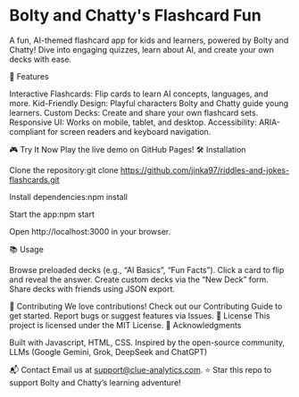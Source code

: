# Bolty and Chatty's Flashcard Fun
  
A fun, AI-themed flashcard app for kids and learners, powered by Bolty and Chatty! Dive into engaging quizzes, learn about AI, and create your own decks with ease.

🚀 Features

Interactive Flashcards: Flip cards to learn AI concepts, languages, and more.
Kid-Friendly Design: Playful characters Bolty and Chatty guide young learners.
Custom Decks: Create and share your own flashcard sets.
Responsive UI: Works on mobile, tablet, and desktop.
Accessibility: ARIA-compliant for screen readers and keyboard navigation.

🎮 Try It Now
Play the live demo on GitHub Pages!
🛠️ Installation

Clone the repository:git clone https://github.com/jinka97/riddles-and-jokes-flashcards.git


Install dependencies:npm install


Start the app:npm start


Open http://localhost:3000 in your browser.

📚 Usage

Browse preloaded decks (e.g., “AI Basics”, “Fun Facts”).
Click a card to flip and reveal the answer.
Create custom decks via the “New Deck” form.
Share decks with friends using JSON export.

🤝 Contributing
We love contributions! Check out our Contributing Guide to get started. Report bugs or suggest features via Issues.
📄 License
This project is licensed under the MIT License.
🙌 Acknowledgments

Built with Javascript, HTML, CSS.
Inspired by the open-source community, LLMs (Google Gemini, Grok, DeepSeek and ChatGPT) 

📬 Contact
Email us at support@clue-analytics.com.
⭐ Star this repo to support Bolty and Chatty’s learning adventure!


